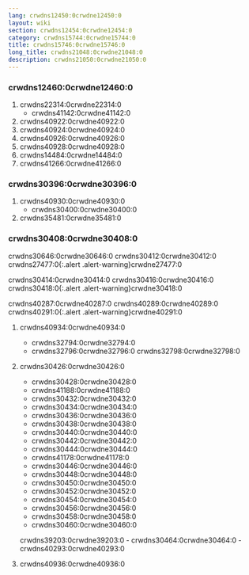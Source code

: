 ```yaml
---
lang: crwdns12450:0crwdne12450:0
layout: wiki
section: crwdns12454:0crwdne12454:0
category: crwdns15744:0crwdne15744:0
title: crwdns15746:0crwdne15746:0
long_title: crwdns21048:0crwdne21048:0
description: crwdns21050:0crwdne21050:0
---
```


### crwdns12460:0crwdne12460:0
1. crwdns22314:0crwdne22314:0
    - crwdns41142:0crwdne41142:0
1. crwdns40922:0crwdne40922:0
1. crwdns40924:0crwdne40924:0
1. crwdns40926:0crwdne40926:0
1. crwdns40928:0crwdne40928:0
1. crwdns14484:0crwdne14484:0
1. crwdns41266:0crwdne41266:0

### crwdns30396:0crwdne30396:0
1. crwdns40930:0crwdne40930:0
    - crwdns30400:0crwdne30400:0
1. crwdns35481:0crwdne35481:0

### crwdns30408:0crwdne30408:0

crwdns30646:0crwdne30646:0 crwdns30412:0crwdne30412:0
crwdns27477:0{:.alert .alert-warning}crwdne27477:0

crwdns30414:0crwdne30414:0 crwdns30416:0crwdne30416:0
crwdns30418:0{:.alert .alert-warning}crwdne30418:0

crwdns40287:0crwdne40287:0 crwdns40289:0crwdne40289:0
crwdns40291:0{:.alert .alert-warning}crwdne40291:0

1. crwdns40934:0crwdne40934:0
    - crwdns32794:0crwdne32794:0
    - crwdns32796:0crwdne32796:0 crwdns32798:0crwdne32798:0

1. crwdns30426:0crwdne30426:0
    - crwdns30428:0crwdne30428:0
    - crwdns41188:0crwdne41188:0
    - crwdns30432:0crwdne30432:0
    - crwdns30434:0crwdne30434:0
    - crwdns30436:0crwdne30436:0
    - crwdns30438:0crwdne30438:0
    - crwdns30440:0crwdne30440:0
    - crwdns30442:0crwdne30442:0
    - crwdns30444:0crwdne30444:0
    - crwdns41178:0crwdne41178:0
    - crwdns30446:0crwdne30446:0
    - crwdns30448:0crwdne30448:0
    - crwdns30450:0crwdne30450:0
    - crwdns30452:0crwdne30452:0
    - crwdns30454:0crwdne30454:0
    - crwdns30456:0crwdne30456:0
    - crwdns30458:0crwdne30458:0
    - crwdns30460:0crwdne30460:0

    crwdns39203:0crwdne39203:0
        - crwdns30464:0crwdne30464:0
        - crwdns40293:0crwdne40293:0
1. crwdns40936:0crwdne40936:0
